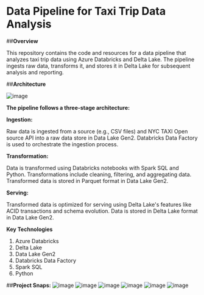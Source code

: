 # Data Pipeline for Taxi Trip Data Analysis

##**Overview**

This repository contains the code and resources for a data pipeline that analyzes taxi trip data using Azure Databricks and Delta Lake. The pipeline ingests raw data, transforms it, and stores it in Delta Lake for subsequent analysis and reporting.

##**Architecture**

![image](https://github.com/user-attachments/assets/0028a3b3-aa54-4916-9385-b0d4b52f191a)

**The pipeline follows a three-stage architecture:**

**Ingestion:**

Raw data is ingested from a source (e.g., CSV files) and NYC TAXI Open source API into a raw data store in Data Lake Gen2.
Databricks Data Factory is used to orchestrate the ingestion process.

**Transformation:**

Data is transformed using Databricks notebooks with Spark SQL and Python.
Transformations include cleaning, filtering, and aggregating data.
Transformed data is stored in Parquet format in Data Lake Gen2.

**Serving:**

Transformed data is optimized for serving using Delta Lake's features like ACID transactions and schema evolution.
Data is stored in Delta Lake format in Data Lake Gen2.

**Key Technologies**

1. Azure Databricks
2. Delta Lake
3. Data Lake Gen2
4. Databricks Data Factory
5. Spark SQL
6. Python

##**Project Snaps:**
![image](https://github.com/user-attachments/assets/32f10839-2792-4338-a5fc-95b42f5ef63d)
![image](https://github.com/user-attachments/assets/d5324f03-5f19-477f-b296-3e5562fe3959)
![image](https://github.com/user-attachments/assets/a8c81fdb-2a1d-48bb-a72d-c23ba7aab9cd)
![image](https://github.com/user-attachments/assets/e4ab3c05-858e-4b11-aabc-e907d7df3a48)
![image](https://github.com/user-attachments/assets/d36e2cd0-1a82-466d-9b48-46f9ceed6ad4)
![image](https://github.com/user-attachments/assets/710b5610-c510-434f-b7ce-79b69e443652)

